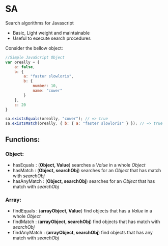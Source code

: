 # SA
Search algorithms for Javascript

* Basic, Light weight and maintainable
* Useful to execute search procedures

Consider the bellow object:
```javascript
//Simple JavaScript Object
var oreally = {
    a: false,
    b: {
        a: "faster slowloris",
        b: {
            number: 10,
            name: "cower"
        }
    },
    c: 20
}

sa.existsEquals(oreally, "cower"); // => true
sa.existsMatch(oreally, { b: { a: "faster slowloris" } }); // => true
```
## Functions:
### Object:
* hasEquals : (**Object, Value**) searches a *Value* in a whole *Object*   
* hasMatch : (**Object, searchObj**) searches for an *Object* that has match with *searchObj* 
* hasAnyMatch : (**Object, searchObj**) searches for an *Object* that has match with *searchObj*
### Array:
* findEquals : (**arrayObject, Value**) find objects that has a *Value* in a whole *Object*
* findMatch : (**arrayObject, searchObj**) find objects that has match with *searchObj*
* findAnyMatch : (**arrayObject, searchObj**) find objects that has any match with *searchObj*